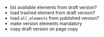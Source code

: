 - list available elements from draft version?
- load trashed element from draft version?
- load `all_elements` from published version?
- make version elements mandatory
- copy draft version on page copy
